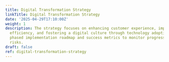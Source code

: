 ```yaml
---
title: Digital Transformation Strategy
linkTitle: Digital Transformation Strategy
date: '2025-04-29T17:10:00Z'
weight: 1
description: The strategy focuses on enhancing customer experience, improving operational
  efficiency, and fostering a digital culture through technology adoption, with a
  phased implementation roadmap and success metrics to monitor progress and mitigate
  risks.
draft: false
ref: digital-transformation-strategy
---
```


